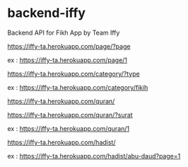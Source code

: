 # backend-iffy
Backend API for Fikh App by Team Iffy

https://iffy-ta.herokuapp.com/page/?page

ex : https://iffy-ta.herokuapp.com/page/1


https://iffy-ta.herokuapp.com/category/?type

ex : https://iffy-ta.herokuapp.com/category/fikih


https://iffy-ta.herokuapp.com/quran/

https://iffy-ta.herokuapp.com/quran/?surat

ex : https://iffy-ta.herokuapp.com/quran/1


https://iffy-ta.herokuapp.com/hadist/

ex : https://iffy-ta.herokuapp.com/hadist/abu-daud?page=1
